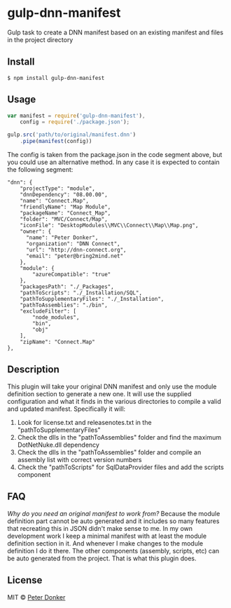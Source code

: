 # gulp-dnn-manifest
Gulp task to create a DNN manifest based on an existing manifest and files in the project directory

## Install

```
$ npm install gulp-dnn-manifest
```

## Usage

```js
var manifest = require('gulp-dnn-manifest'),
    config = require('./package.json');

gulp.src('path/to/original/manifest.dnn')
    .pipe(manifest(config))
```

The config is taken from the package.json in the code segment above, but you could use an alternative method.
In any case it is expected to contain the following segment:

```
"dnn": {
    "projectType": "module",
    "dnnDependency": "08.00.00",
    "name": "Connect.Map",
    "friendlyName": "Map Module",
    "packageName": "Connect_Map",
    "folder": "MVC/Connect/Map",
    "iconFile": "DesktopModules\\MVC\\Connect\\Map\\Map.png",
    "owner": {
      "name": "Peter Donker",
      "organization": "DNN Connect",
      "url": "http://dnn-connect.org",
      "email": "peter@bring2mind.net"
    },
    "module": {
        "azureCompatible": "true"
    },
    "packagesPath": "./_Packages",
    "pathToScripts": "./_Installation/SQL",
    "pathToSupplementaryFiles": "./_Installation",
    "pathToAssemblies": "./bin",
    "excludeFilter": [
        "node_modules",
        "bin",
        "obj"
    ],
    "zipName": "Connect.Map"
},
```

## Description
This plugin will take your original DNN manifest and only use the module definition section to generate a new one. 
It will use the supplied configuration and what it finds in the various directories to compile a valid and updated manifest.
Specifically it will:

1. Look for license.txt and releasenotes.txt in the "pathToSupplementaryFiles"
2. Check the dlls in the "pathToAssemblies" folder and find the maximum DotNetNuke.dll dependency
3. Check the dlls in the "pathToAssemblies" folder and compile an assembly list with correct version numbers
4. Check the "pathToScripts" for SqlDataProvider files and add the scripts component

## FAQ
*Why do you need an original manifest to work from?*
Because the module definition part cannot be auto generated and it includes so many features that recreating this in JSON didn't make sense to me. In my own development work I keep a minimal manifest with at least the module definition section in it. And whenever I make changes to the module definition I do it there. The other components (assembly, scripts, etc) can be auto generated from the project. That is what this plugin does.

## License

MIT © [Peter Donker](http://www.bring2mind.net)


